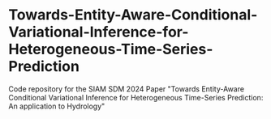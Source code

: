 # Towards-Entity-Aware-Conditional-Variational-Inference-for-Heterogeneous-Time-Series-Prediction
Code repository for the SIAM SDM 2024 Paper "Towards Entity-Aware Conditional Variational Inference for Heterogeneous Time-Series Prediction: An application to Hydrology"
